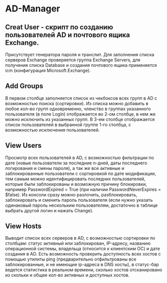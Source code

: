 # AD-Manager

## Creat User - скрипт по созданию пользователей AD и почтового ящика Exchange.

Присутствует генератора пароля и транслит. Для заполнения списка серверов Exchange проверяется группа Exchange Servers, для получения списка Database и создания почтового ящика применяется icm (конфигурация Microsoft.Exchange).

## Add Groups

В первом столбце заполняется список из чекбоксов всех групп в AD с возможностью поиска (сортировки). Из списка можно добавить в любое кол-во групп одновременно, членство в группах указанного пользователя (в поле Login) отображается во 2-ом столбце, в нем же можно исключить из указанных групп. В 3-ем столбце отображается список пользователей в выбранной группе 1-го столбца, с возможностью исключения пользователей.

## View Users

Просмотр всех пользователей в AD, с возможностью фильтрации по дате (новые пользователи за последние n-дней, даты последнего логирования и смены пароля), а так же все активные и заблокированные пользователи с сортировкой по дате модификации, тем самым можно идентифицировать последних пользователей, которые были заблокированы и возможную причину блокировки, например PasswordExpired = True (при наличии PasswordNeverExpires = $false). Из консоли сразу можно разлочить, разблокировать, заблокировать и сменить пароль пользователя (если нужно указать одинаковый пароль нескольким пользователям, достаточно в таблице выбрать другой логин и нажать Change).

## View Hosts

Выводит список всех серверов в AD, с возможностью сортировки по столбцам: статус активный или заблокирован, IP-адресу, названию операционной системы, владельца (относится к клиентским ОС) и дате создания в AD. Есть возможность проверить доступность всех хостов с помощью утилиты ping (предварительно отфильтрованы все заблокированные, и не имеющие ip-адреса в DNS хосты), в статус-бар ведется статистика в реальном времени, сколько хостов отсканировано из скольки и общее кол-во активных и доступных хостов.
